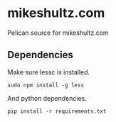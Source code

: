 # mikeshultz.com

Pelican source for mikeshultz.com

## Dependencies

Make sure lessc is installed.

    sudo npm install -g less

And python dependencies.

    pip install -r requirements.txt